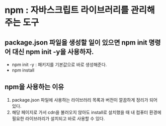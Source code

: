 # npm : 자바스크립트 라이브러리를 관리해주는 도구

## package.json 파일을 생성할 일이 있으면 npm init 명령어 대신 npm init -y을 사용하자.
* npm init -y : 패키지를 기본값으로 바로 생성해준다.
* npm install

## npm을 사용하는 이유
1. package.json 파일에 사용하는 라이브러리 목록과 버전이 깔끔하게 정리가 되어있다.
2. 해당 페이지로 가서 cdn을 불러오지 않아도 install로 설치했을 때 내 컴퓨터 환경에 필요한 라이브러리가 설치되고 바로 사용할 수 있다.
